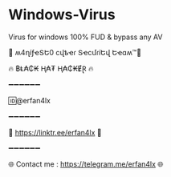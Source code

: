 # Windows-Virus
Virus for windows 100% FUD &amp; bypass any AV

👊 ʍ4ղíƒҽՏԵ0 ϲվҍҽɾ ՏҽϲմɾíԵվ Եҽɑʍ™💪

🔥 ฿Ⱡ₳₵₭ Ⱨ₳₮ Ⱨ₳₵₭ɆⱤ 🔥

➖➖➖➖➖➖

🆔@erfan4lx

➖➖➖➖➖➖

💢 https://linktr.ee/erfan4lx 💢

➖➖➖➖➖➖

🌐 Contact me : https://telegram.me/erfan4lx 🌐
